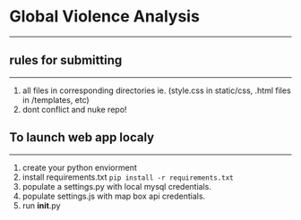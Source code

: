 # Global Violence Analysis
---

## rules for submitting
---
1. all files in corresponding directories ie. (style.css in static/css, .html files in /templates, etc)
2. dont conflict and nuke repo!

## To launch web app localy
---
1. create your python enviorment
2. install requirements.txt `pip install -r requirements.txt`
3. populate a settings.py with local mysql credentials.
4. populate settings.js with map box api credentials.
5. run __init__.py
